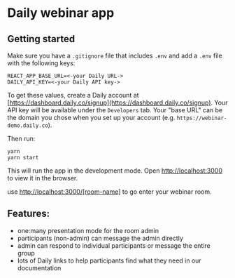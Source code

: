 # Daily webinar app

## Getting started

Make sure you have a `.gitignore` file that includes `.env` and add a `.env` file with the following keys:

```
REACT_APP_BASE_URL=<-your Daily URL->
DAILY_API_KEY=<-your Daily API key->
```

To get these values, create a Daily account at [https://dashboard.daily.co/signup](https://dashboard.daily.co/signup). Your API key will be available under the `Developers` tab. Your "base URL" can be the domain you chose when you set up your account (e.g. `https://webinar-demo.daily.co`).

Then run:

```
yarn
yarn start
```

This will run the app in the development mode.
Open [http://localhost:3000](http://localhost:3000) to view it in the browser.

use [http://localhost:3000/[room-name]](http://localhost:3000/[room-name]) to go enter your webinar room.

## Features:

- one:many presentation mode for the room admin
- participants (non-admin) can message the admin directly
- admin can respond to individual participants or message the entire group
- lots of Daily links to help participants find what they need in our documentation
